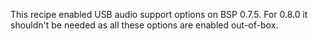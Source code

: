 This recipe enabled USB audio support options on BSP 0.7.5.
For 0.8.0 it shouldn't be needed as all these options are enabled out-of-box.
